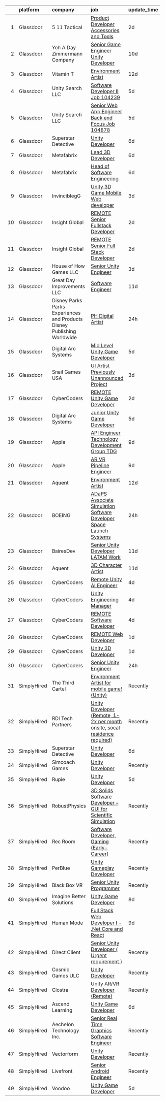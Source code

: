 

|    | platform    | company                                                                  | job                                                                                                                                                                                                                                                                                                                                                                                                                                                                                                                                                                                                                                                                                                                                                                                                                                                                                                                                                                                                                                                                                                                                                                                                                                                                                                                                                                                                  | update_time   | location          |
|---:|:------------|:-------------------------------------------------------------------------|:-----------------------------------------------------------------------------------------------------------------------------------------------------------------------------------------------------------------------------------------------------------------------------------------------------------------------------------------------------------------------------------------------------------------------------------------------------------------------------------------------------------------------------------------------------------------------------------------------------------------------------------------------------------------------------------------------------------------------------------------------------------------------------------------------------------------------------------------------------------------------------------------------------------------------------------------------------------------------------------------------------------------------------------------------------------------------------------------------------------------------------------------------------------------------------------------------------------------------------------------------------------------------------------------------------------------------------------------------------------------------------------------------------|:--------------|:------------------|
|  1 | Glassdoor   | 5 11 Tactical                                                            | [Product Developer   Accessories and Tools](https://www.glassdoor.com/partner/jobListing.htm?pos=116&ao=1110586&s=58&guid=000001815bd52a9c9bb9e5f4b77c1748&src=GD_JOB_AD&t=SR&vt=w&cs=1_46b9b96d&cb=1655103106023&jobListingId=1007931950588&cpc=334ABAF5D42DC775&jrtk=3-0-1g5dtaamer0m2801-1g5dtaamphaq4800-85191dd4c97b568e--6NYlbfkN0D6KkuCY15rIuO4yDBIdTXqpEaovYncxkn53Vcrfk9ZM5wnFUFug3bUOwzVVTDFWhtO7KRj-TYrRzwlvIQhNpfzrgh70R5CuhXreFhGY-bMQ6k6l6BLeLrqxnd8dSu9WzMNtqSd2HX9sYDFzfmbK_VJdX0Qbd-YmCYs5GfJqlNKn7Jdc7JsxMs3pAE5_JpIBBjh3984xug6nnU79DEY6vVXaXZDX5leZx5Zzx1igXuFLf3M_UH_ICiMnRIObX-mllwZnyiLYhzboYgK4ClBHxOsLDc7_DhJv-xv33mGalrqwl-czSjpdZREYAWPwCWckZonMIpPNokhjBUbatIaCBr9U8i5WoPUUvTY9yxUP2OhCJNjqnDeiLIV2yOkCBJ6y-lXp8AS9psHlcw9UiMF3eJQ77r5RNvh5ZwfpWcWciDP1h9XiLCJKzdNWq9p4Jz7aWbmuD8UBxmMy3G0B1LtdhSe2NCIb48eBGdm_ncxO6HmECXWLta4azHbQjK9citBtdlZBX__7l7r75CVrsQal9fEHX7ezVoVZ4K-zXAiYlMPxwn1sWGwDOUhaOzK6_S29Oxl-tzLWbcWg6qEXqhmNFAD5HgMSCN0s_aPieOgF-RChmOsDZQb8Zj88o949N4mzPgRxUGfpIs9H7t1Ge-Prcv2hAzC6b5988k-RP0AnSmnfstKbyWtbNeyiO1m_bt2NgA8lGZMeEuvdLvpJfP6Z7Rsf-YULFYjPiFBPK1oFLBN451L4a6CTUZqi8smspc_qGxIgHycGReDNB32ufmEWIlvBcQB58un0Ck%3D)                                                                                                                                                                                                                        | 2d            | Irvine, CA        |
|  2 | Glassdoor   | Yoh  A Day   Zimmermann Company                                          | [Senior Game Engineer  Unity Developer ](https://www.glassdoor.com/partner/jobListing.htm?pos=106&ao=1110586&s=58&guid=000001815bd52a9c9bb9e5f4b77c1748&src=GD_JOB_AD&t=SR&vt=w&cs=1_597fcce1&cb=1655103106022&jobListingId=1007911978654&cpc=DFCAFF9DFE7B86C3&jrtk=3-0-1g5dtaamer0m2801-1g5dtaamphaq4800-6e7da3fd0706fd27--6NYlbfkN0Ae6Qmv8rNb3d5rEsMPL_plhvilYeiJERi7JqghURwQ9XIhdLOjSjG7egc3uUstyCQMVLuKvHlqFZ7aLhVle8lE4bsKY2FnP9HUAjwV-WV1gdmm4t4oUQJSmi_ghkyMiJokvQtYXK_rIqVk8CGpUgYh2-8HnTLgQEo4j6JR39obfxSyTNym52uocheqc7RXDvHONc7Z318MIT4Y_yh2SzFWiq_2hgpAsk4cGkCtoLoJrS5kTj0kYqObdmxzKkno8PNsB1pPDks5NaNeY7_jPwkQlNMTEig_a8lR_wQkD_TgqzKI6nd5-urXtAwZtWypmL4fsniTP1uwuYVFV37dazAPjCGnHj6MwE68G0IlTM2z02tpDfZwCBWK9LEV4SiEtMlAqs8x2pRng9JOifKEvdgCz40I0hLGKXfaH_bQGvPdXdZHZ5YF23bly5Fp8lGhgIP6uCSm1x9HwIK-T60QRK6mSsdsTvRLzd9BJUInTixdL3jra3eLp0jy)                                                                                                                                                                                                                                                                                                                                                                                                                                                                                                                                         | 10d           | Dallas, TX        |
|  3 | Glassdoor   | Vitamin T                                                                | [Environment Artist](https://www.glassdoor.com/partner/jobListing.htm?pos=126&ao=1110586&s=58&guid=000001815bd52a9c9bb9e5f4b77c1748&src=GD_JOB_AD&t=SR&vt=w&cs=1_b6b8fee8&cb=1655103106028&jobListingId=1007906637859&cpc=F41FEAB56D215062&jrtk=3-0-1g5dtaamer0m2801-1g5dtaamphaq4800-d8b7b64cfddee4c3--6NYlbfkN0DMrcEu7yrtATojKJA7cEzGQ3FdRGWLh0CZQInL4ECGI6k5tN82kdM0OKoro5eXmjrSwjFp-UuBZncvpKv2o9shbIxBDj1ZnoFJSc2Y9GvKK6tVSYWUV6yg9-mE-zD_erDHGjqadiwYDPzFXcf3DJIMnxf7RPV-igzoQ6c2maqNqKPDa5YO3IbSY0iYV9z7ax00N7Osd_VC7TIS79N0B3z5vSxpNiRDZCx6pb_JauVowTtzC0sXVjrUx_so4W1xuNQIrntJ135MczyWGDDAgGVHn3zotAh9tXlwk5LSG_fC2ZsApr4MhmvruGPBijY7-sH_cgljDINZVnGLDXXaS4G97Jta0Awuk87VdlakXKedfiZaRv52Gops5sCpfSzoekcA6ljoU4JX_ReHd2DdhV0u-OnHQ6lMn9e_cFKKn17K5Q8XRNK_fiBY823n3xveCwF_2ZO95ti5fFNx5O7pK_ec)                                                                                                                                                                                                                                                                                                                                                                                                                                                                                                                                                                                             | 12d           | Remote            |
|  4 | Glassdoor   | Unity Search LLC                                                         | [Software Developer II  Job  104239 ](https://www.glassdoor.com/partner/jobListing.htm?pos=108&ao=1110586&s=58&guid=000001815bd52a9c9bb9e5f4b77c1748&src=GD_JOB_AD&t=SR&vt=w&ea=1&cs=1_b7c30940&cb=1655103106022&jobListingId=1007924074567&cpc=BBBD384EA192911E&jrtk=3-0-1g5dtaamer0m2801-1g5dtaamphaq4800-3ea705104d716301--6NYlbfkN0DzX9bKA-nrYKWcjjPrcuzMuapzvcymFZrcZjn-rigyiwCvLsFqw7UERSIF12Y6OkTcraDhFA8RHoWLIsYSj2-a6Z31iawCeYaNw5ZTSn7A7eubOPFoQCZOZtSDonpwipFifIkb-8W0L6MC7Z_ozaA_6zp7w6xkq6D5ViPZOhsl0-2dsOTCCC6pXvl5Yd32v5QlPBpBq_6Qk9On8bnRZ3xXVLcxRzMDc7SrD493NjlIwq0dFz9m6Q82VoSa6H8HHg3R8cN1NVYi8RNqxNja1aR3pEpbx4BwMgOOe5gX0pVJU6ZVqIRfnIU7zZx3Y7k-_5iuL6aG_KPmwXm4lWI1iheKkebs1WV-P0LqUiT9JtnCPTE5KNqnFNNqZSjvgMxzcctfxuGtDp4ZpksAj2TwImrWaN83jWqerp0TUisnQ63hChpRjze9Ors8cIpCLCl-d0lw9_f5WUJe7IPHLNZFwyzPEASaGytVxi-r5UeM6GAy-_1ee8GVipaSn70MBJon537wQmOLo-vWJiRbot3R58cW)                                                                                                                                                                                                                                                                                                                                                                                                                                                                                                       | 5d            | Dallas, TX        |
|  5 | Glassdoor   | Unity Search LLC                                                         | [Senior Web App Engineer   Back end Focus  Job  104878 ](https://www.glassdoor.com/partner/jobListing.htm?pos=110&ao=1110586&s=58&guid=000001815bd52a9c9bb9e5f4b77c1748&src=GD_JOB_AD&t=SR&vt=w&ea=1&cs=1_0339d898&cb=1655103106023&jobListingId=1007924111731&cpc=71532419B2302243&jrtk=3-0-1g5dtaamer0m2801-1g5dtaamphaq4800-d2831bff367ed38b--6NYlbfkN0DzX9bKA-nrYKWcjjPrcuzMuapzvcymFZrcZjn-rigyiwCvLsFqw7UES7S2Nxof5Ta4acj971Wsqh9_a5u0IHAKKY5WDZ752WRe7fWy5Y65I5PrVUyxcIdWMyofTtgCUls7WE2Bq5PwGXRyxiIWqmAo45NcOfbrYE1pQy2wzhf3UZdnsxxCWDXL_LZqq6drtcZBmeITLGRGn7gah8fKf2_ppMC175TWRlGoU3OAIHH_-WZgNI88d9AHASq74fW_eL2E7YEep-xT7XUO6bg9sJ0Lsf8vb5gDG9pgbBYzW0YRHFdbwXaIj5x9QRJZ3LRCJp54qjg818irlvePNyR00dHSRaPnIMK5Z9pDt4PRLnc29Tyl5aA14wH-iQg7cpJ5skiWTIwnHGmy9pxIxskprnnfoMekS1fyDKmXXu3Ue-Qax2qfLIzD6ixT0PF0N6ZSku1spbaZktMrCjn4b2_CsMwcE52oQzcaG3_Ecm9_QTfUewbVMlWk3KzchhtMxaH33MZ2hTMvMuMCYC3u10VkNRKkSd4PrC5km6BcJ4kSveicZg%3D%3D)                                                                                                                                                                                                                                                                                                                                                                                                                                                        | 5d            | Remote            |
|  6 | Glassdoor   | Superstar Detective                                                      | [Unity Developer](https://www.glassdoor.com/partner/jobListing.htm?pos=104&ao=1110586&s=58&guid=000001815bd52a9c9bb9e5f4b77c1748&src=GD_JOB_AD&t=SR&vt=w&ea=1&cs=1_c0356cbf&cb=1655103106022&jobListingId=1007921527812&cpc=923E3B470662C757&jrtk=3-0-1g5dtaamer0m2801-1g5dtaamphaq4800-428be37debb975d4--6NYlbfkN0BKgzQyzTF1Q9mOsR1amaS-juVGLjHt5Cdom-gEF9y-xeJJUKVdh3iJqINg1w74HhdONZeJ8EGUqLVVpPr0vD-wh9VTKRqniALMPnQ6fLVTouPWc4ybt5jhdYYYXaxGW8Q_EMkOajgEJOwDxQ8VB4MhyykNFPDYLNE7RaxXgxF4zPJ_gjXjvlJi18mYzYQav87jBpPBrVe_BZ7bS8FULem3DbUYjfC_G_Wdj353qMzRgpgbG-QUjcigFhumTEIk0Fz1Bbdq7aESgKhhRyxH2fFP9ruNy9ll1c_m-FmDAh8qCmcJT5ge6z8omndtZySKFP-z3EPyRe9b4MOiy_KpyTlhSwJJh4MBEE8Ey_HtEUwPOQsAv7lGkchoydB0m1HOLh4g3KDgXEnE6Qq9vFCSaP6gyjsEjKyuogn9RVUqjAWj1wp_OKH6aQ0WgAY4Hv9HvZR4-Iy1bsiTcxe5hGCQQrwEoah9m0Y3iFFRZcK9zfZKR0lbSO974y_LvERozrJRBP4%3D)                                                                                                                                                                                                                                                                                                                                                                                                                                                                                                                                             | 6d            | Plano, TX         |
|  7 | Glassdoor   | Metafabrix                                                               | [Lead 3D Developer](https://www.glassdoor.com/partner/jobListing.htm?pos=105&ao=1110586&s=58&guid=000001815bd52a9c9bb9e5f4b77c1748&src=GD_JOB_AD&t=SR&vt=w&cs=1_0f498967&cb=1655103106021&jobListingId=1007921470273&cpc=48866614B099111A&jrtk=3-0-1g5dtaamer0m2801-1g5dtaamphaq4800-8f23bbf1d05fed2d--6NYlbfkN0B9-418cCXRzcGI1omC3v1wRgm_AezucpluatJafpVZg5tLBFTmiP1LYryusOQq5x4tbnpLUp2LsG59pwuWUC47fHq5RB7KXgVyaHnq-GhPWDKQcdvABMSbzvSdxk1G8Goj8UGjqZ8iLP0z5d81L8ntsDplyGWLBw1AygSrWCoVn4dsI3nt7EbYbOCnwwTm71b4YKlm0_NcojtYXV1qeq14ULdqTj-VGiSLhSRaBmbvQduN_Eo9zdc9IF5IRd8XZGt16L157igDMaGSbuwQZCjK8QMOmoLtA2kjT9Zxr1BZw2--SVj5Tc91BE7tgGJ5a0xUp2dRnlQTuhcLi9M1H5H3xD5VPey_caLdYqx3IzZSZPvl2Ba_7nvXuyGlA0Sw9JrsahjIwrkhGVvYDRg5Au8sZ1Gsi3ExWuLJDAy11P88GI9n5IPOTjxk_4fEn0dt_zGdj836zfaXM_Zal0fB9La5X9htWojnWKRkrQgNKYqE6VRUiJj9kkhMLSkWPqvXqgyAuuUk_DAryEay_Ei1uioHfWhJLkAiSdWP7h2QPtqwbPGpsMRH951t3ZEyg-ThhJVOmmMmwFbNpN45JjfktwlZoTALG2QjqCmtLt0_b47wZA%3D%3D)                                                                                                                                                                                                                                                                                                                                                                                                                                  | 6d            | Remote            |
|  8 | Glassdoor   | Metafabrix                                                               | [Head of Software Engineering](https://www.glassdoor.com/partner/jobListing.htm?pos=107&ao=1110586&s=58&guid=000001815bd52a9c9bb9e5f4b77c1748&src=GD_JOB_AD&t=SR&vt=w&cs=1_18e255a1&cb=1655103106022&jobListingId=1007921464319&cpc=B570179B49F70162&jrtk=3-0-1g5dtaamer0m2801-1g5dtaamphaq4800-38aef9502cc949f3--6NYlbfkN0B9-418cCXRzcGI1omC3v1wRgm_AezucpluatJafpVZg5tLBFTmiP1LYryusOQq5x4tbnpLUp2LsCSya7l15oR_97K2KWnuRBJYqDpEveHnIkr0JDApIqLDu4sVOH0JpfjTl44eEfe0UNS3nfvrn_17H1u01--vQnLtDyAojkueO6zAEHMSEj-lo8qrGP1AzAJb5J6X0LXF6UepCX3NPwWSAuGdMbvnRc5Y-Pn2hMz3G33RU0jylSGIK9Na-seJh0uDi6lj2oZ7FnRX8kMGSh7aby6eIK822hTjaLT1IUb8sGKccRwRYoVRlGRvNj33jcoyuo_24R46BedTBmJ6xoWDif9dpnDLMdVp27CbBWIDupkoUcbzWyj909napF0QpBUf7xTPgPg1QVdXSJvy-zj2V_PEBkZDx-Q6QuG5bnQnPoMZBCQ4-q0H7jE8a6WdNlAkBKqH_BxtADoPgRx8QpYUtYIwBOtf5M1_g5fmlhQbQnqORxUHHoy-ouDl3FiRBc7Ygt-hUlc4F0jXP4wSWHKX811Kqy1wcmmhQlMPekLhrWIWlzwtx_1Ccj8K-Z9tik1yCMQn4VH0RlbEqwMqx24VIdtsaux7sLMe91-SPnYQWQ%3D%3D)                                                                                                                                                                                                                                                                                                                                                                                                                       | 6d            | Remote            |
|  9 | Glassdoor   | InvinciblegG                                                             | [Unity 3D   Game   Mobile   Web developer](https://www.glassdoor.com/partner/jobListing.htm?pos=109&ao=1110586&s=58&guid=000001815bd52a9c9bb9e5f4b77c1748&src=GD_JOB_AD&t=SR&vt=w&ea=1&cs=1_554b1660&cb=1655103106022&jobListingId=1007929062516&cpc=7AD1D84939BBEEF3&jrtk=3-0-1g5dtaamer0m2801-1g5dtaamphaq4800-17c005d29f98b300--6NYlbfkN0BMcPmEX1E7yOuH-aMzR8-fYhPkQo9_bevYM7Na4_hpwHM6DEvgKwm6ghaQ4rQigH1ZRHNugIw-dGK_TJ2hwJhZT_Aw2lrmVkWTBqZEAvyUM5ibVeEZPEQkyZ9pk-xlkPxyu8gWZFLgqYWZ9RL98FfDJrFvo38lLcDbmlSUlwR8Mxd6LLy2_8rNQ2veR-qhmDWHX1pSKNDVNYBc27o7mPft4MEkSdBXuawf4vMRusVTXRNOwiRMW4BLj3grWikwFZZkEH6u7P3mOr62zqrLqBdSvWvYuaJCZ0JKe7cdCMyCUWYiVbOXGEyWWubKkUymjB96M0payGBh9vPiMHMJpWBLh-P-oKS2ZEOhHJjui_vF9tVAFJRmvq8Kooskebn5nGGfV622Z7t-S0Wl-GXqhMVWLzi663KoElAyH-KGcUtFrUnPeqYXwMVdFJFB9XxrojoILXvQWXzgazN0quPXfngTFyh1AogXcgL7FaWU80HzhBL2xa7VsfDtvN2k1oAqb-bmXMJ0GLFRH6oHchgm0gB7)                                                                                                                                                                                                                                                                                                                                                                                                                                                                                                  | 3d            | Bethesda, MD      |
| 10 | Glassdoor   | Insight Global                                                           | [REMOTE Senior Fullstack Developer](https://www.glassdoor.com/partner/jobListing.htm?pos=127&ao=1110586&s=58&guid=000001815bd52a9c9bb9e5f4b77c1748&src=GD_JOB_AD&t=SR&vt=w&cs=1_897db907&cb=1655103106028&jobListingId=1007932058016&cpc=0C139D4CAD5A6DB2&jrtk=3-0-1g5dtaamer0m2801-1g5dtaamphaq4800-91bb6deca87704a6--6NYlbfkN0BKkHZu3wF05EeDimN_p6sYpKCMArvwa95YdH7UpkaBCqc7l59ErwqcTsR2JSgvf-2rSuNAIS8g53LVCH-dnPrOd9h62y1MWH4qV7lZCrSAJfzUQG9hctHmsk4tBq9W85B1NYJV6FhAXptjEYkDsdDkS5nyQkwIQgeoAeX4UdxKH1d2NQdbBsjr3WJsNToks6RNkO1BB-_Ji7KB0RXnWDhZNq0Nr8JKQ6nJmTbJyGfsko3ZTUZpU94rv8Ksrog81-zOSxiXAX9XmUMKUJ329zTKlT_PiuIiJF9jFmnsakuvvbqalyXNgIRcoRV5QG7xuN7ZnzNEP493iE9flxJulhqj1YFzuyZFrVIxi9s-fHA8kjUv4MFP9Ao-tG3tNPeYdqoK75RaCwit6R-bccf3ITKQ13vuPchm9vbOIlZ7jQXeRJDB85mvbQIvJqqtSHw_IKFhKBtXBPAY5WDhfCYs61iKTDf0b5bW3hX-SdIzRAiqB3vmF3fGnu5e)                                                                                                                                                                                                                                                                                                                                                                                                                                                                                                                                              | 2d            | Beaverton, OR     |
| 11 | Glassdoor   | Insight Global                                                           | [REMOTE Senior Full Stack Developer](https://www.glassdoor.com/partner/jobListing.htm?pos=124&ao=1110586&s=58&guid=000001815bd52a9c9bb9e5f4b77c1748&src=GD_JOB_AD&t=SR&vt=w&ea=1&cs=1_b51340aa&cb=1655103106028&jobListingId=1007932037364&cpc=654405A9B1E0A9F5&jrtk=3-0-1g5dtaamer0m2801-1g5dtaamphaq4800-4c03d5f05d3b461c--6NYlbfkN0BKkHZu3wF05EeDimN_p6sYpKCMArvwa95YdH7UpkaBCkTAlOdu2lVgOjnIvSmYTqf9FbYs09Bjb01ZGDWTjOzJnVcOOLfz-IOMECWRzQVvuA6sqSdQwwUoLzxoi9oMe-bJwGZ1ZKjdQy4AFLzVREl6ytwQlaDuhrEXnT0w6FvU_BmFP9RtiMFn4nVC3cnquTNfiGV3KwuI9xvCN6YHtrs-yj6_t9P4cHgHgj_NFBuQDheHRIOPXsLr2M9BsqkZoQTW0DCTfsoHyYsWOP5iSbhpLpqc2GCvhZJEZeevYMJV3UzjhX2TC4OCB2YLanhC2h6HawIYzQErVKVqNt7qKDYOXSdlY5GLI7QeJbtMrrn9DgAoLt_M2hw0MEFrlzffajCVd0-38l3-soMzog0UtZYihUt_dkD6cQ3sspr5tQaJZwbgRlJbK3_oMWvlglfQfm5hmQen8unfDLv3dI6QBGUA6ijB-Z-YIyZaAvGEJDwo_HVgEju7sSJ8h8DoDQuHEOkEcv4ps1xw-Q%3D%3D)                                                                                                                                                                                                                                                                                                                                                                                                                                                                                                            | 2d            | Remote            |
| 12 | Glassdoor   | House of How Games LLC                                                   | [Senior Unity Engineer](https://www.glassdoor.com/partner/jobListing.htm?pos=101&ao=1110586&s=58&guid=000001815bd52a9c9bb9e5f4b77c1748&src=GD_JOB_AD&t=SR&vt=w&ea=1&cs=1_76f9d2ba&cb=1655103106021&jobListingId=1007929345629&cpc=777305277F503B4C&jrtk=3-0-1g5dtaamer0m2801-1g5dtaamphaq4800-d9011251aca347a0--6NYlbfkN0Dx3r3E47sSe5bB3PIy1uzBZvlB7xy2NhfhZMlxQTsxrNljbzALwoFlK9XYWfJW319PU13HLPIwLDdltqNB3VlRUzpk9CqBnQHu50f-W8qDOfxAXoMSFiABQPYSmcTyglS2ZuQdoTO8KKiEj6G-3BcX8dXuNemTNamS_1_UEEAoT-TSIDutD08nYW1UK1vA_9wVum9kC2SffLLHfJcRuriVLydGZzZBWFMtWOXFYF9DkdahTaRcfLdGFR6W9ZK1L97IKF786gIMZ3v_DR_7Q0C_aNdsHK5dbBEl1aJ2doYGOA7c7BkE5FVxtQm2CqDwG3NSbAimfoHkK9dB9kJG_eFJ-X9a2j-GPKd6ALdaH2gqeaS6w8qQ0wDEtIQgrTzd5711c3SbZh9JykPUUAE37feJFWt66FgzF3og5VJRAUzYBcZB7CqM-xyNFtu87isg38JnDDhX8Br4d7NCuF3T2dELxyN49l8Omap1Nui9TbcDKvnO7cAn25kXZ-ZbSbQD1D8KBKtUcDtrUw%3D%3D)                                                                                                                                                                                                                                                                                                                                                                                                                                                                                                                         | 3d            | Remote            |
| 13 | Glassdoor   | Great Day Improvements  LLC                                              | [Software Engineer](https://www.glassdoor.com/partner/jobListing.htm?pos=111&ao=1110586&s=58&guid=000001815bd52a9c9bb9e5f4b77c1748&src=GD_JOB_AD&t=SR&vt=w&ea=1&cs=1_d13f853c&cb=1655103106024&jobListingId=1007910002571&cpc=C63BD00756FD6F58&jrtk=3-0-1g5dtaamer0m2801-1g5dtaamphaq4800-40cf293fc832ad20--6NYlbfkN0DepSkZmd9etZKs9S0d-ba81MIsflNkxo8CMrzwVlxGKffwqYv9KSbY3YwSy8mr7qlfKwrpX1tGqAlMGHTKG5vdKhOnd7RQ5bu16nVWAuYedxR-0CxS_1Ve_JpQikDryyVfIBwZZfoTgaFWcniccyaYXz07bZD5z8oKazK65AeHSgMt-sQ6ufvPpsxZoHIOi49RmHCe2V6MWMtj8jIOXAsa7IyuKUJFWiX_MzBRxy0yywmKuA4AEHyb2cPc149zmBLvaWQaRjTEFVU9JBbrkuK0HyQRbww6RFE6ft9rXOyWsKdS0-uKsbgQCMSmudpaUozQtcBZ-VOim09TSsVWI2Ia4cSrVp4H5obZzRV_ATS88PZhJjkIW0vx9WJxL0uV0XJHaUA2sFx-tsjrTpalo97jWD8B0Mk4tc_4oUGYpcsUjLW1RW9Q2dSrSagsa9Wl71NtzbeeF3vS2tAhLILtzlolynmPoFGOMx7POVZCSLvMz0fh7OG8uXtf4S1zjYpjWyCGdqo9s6REng%3D%3D)                                                                                                                                                                                                                                                                                                                                                                                                                                                                                                                             | 11d           | Remote            |
| 14 | Glassdoor   | Disney Parks Parks  Experiences and Products Disney Publishing Worldwide | [PH  Digital Artist](https://www.glassdoor.com/partner/jobListing.htm?pos=115&ao=1110586&s=58&guid=000001815bd52a9c9bb9e5f4b77c1748&src=GD_JOB_AD&t=SR&vt=w&cs=1_1e31aef3&cb=1655103106023&jobListingId=1007934364610&cpc=FA84DF7EA1EC2398&jrtk=3-0-1g5dtaamer0m2801-1g5dtaamphaq4800-8314dd7bf5b6b295--6NYlbfkN0DAFTyt7pbDCC2JPO79CSdi1dIb81yjczP5qsKcZIxgiYm3-7g-689UDqHItQTwke-ume7PbncJ44lSIMqbx9ZAszbsq-FKobG1AKSbDW-Ygq_EFX3jL-XaCs65ovh678P-1-2wrtXl4Q9LcGGilIBbDuACuR4Cnjp1FKzWRn6IZNL2u08ls-cCzDyVgj3NYUFZp1rBMn9geEO-ro5ejPSjhm7DGJfuT3LKZwXCBzIfJkgVWfWznUAB4NRwo_sr87ny6VLMh0ElMvZ3LbhQE4LwNry7w_Cl7AG3VsA0HzZNiMTDeXF_M5i1Vh6ye2u0uGUmadXV9bgdVPXKbX7mR5GNiBvFXc0NY2gqT0BF48RhDnQXnVTWdp-iN66mDPvnZgpmCuFMBWBWa-ZvjlVDSQ_oyKlYcIifvllrZwlYJbCGBbnyv49EdZhTnnVrR4PwJcs%3D)                                                                                                                                                                                                                                                                                                                                                                                                                                                                                                                                                                                                               | 24h           | Topanga, CA       |
| 15 | Glassdoor   | Digital Arc Systems                                                      | [Mid Level Unity Game Developer](https://www.glassdoor.com/partner/jobListing.htm?pos=103&ao=1110586&s=58&guid=000001815bd52a9c9bb9e5f4b77c1748&src=GD_JOB_AD&t=SR&vt=w&ea=1&cs=1_23e745d8&cb=1655103106021&jobListingId=1007923414564&cpc=1FF74F442D7FC309&jrtk=3-0-1g5dtaamer0m2801-1g5dtaamphaq4800-5bbff25c20dc49fd--6NYlbfkN0BKgzQyzTF1Q9mOsR1amaS-juVGLjHt5Cdom-gEF9y-xeJJUKVdh3iJOWmIv7rBeiemaoO3RU2VpK-ZRE48GAvBS9W-Rv4dl4d1FhjFLexn2k4yR4XAdhp_zSERE7F6SLqHyAKsVFrHqgBWmoSd5WJYzzcaUbZj3Lw3a-z6ycsFcUHLvS5f49maLn9fjGxORjXeuYRPp06ZIEf_6hdp9rrZCelCw9G9Udra1VaiYGEwS56LA9DmkMrFL3nB4F2nQeHx2nwRBMa19hjAGbX9OWNj6HpeNZxFzIc96Tm1VYSop3lJ8sw63rfmIHH5p4X5ORgrOKK1LNwQsCTm_-10gDV6R0pzuTdkJPkIhMZPkuhN6TIhMy3EcuVOBEcKBXL_w9qUyauIABY8r4NAZBEzKImCj8onftVLT0tmkzYKUY29dYnlYe0jvYrBbDNOIbfe_mJUnKnJ_YAhYZlUji-B71iq9tXSrOoZOAhq6jFye6UIlynFF6BbW9TvbqqB4xM9xLtOlLmiPuEzyLhQz1FpzIme)                                                                                                                                                                                                                                                                                                                                                                                                                                                                                                            | 5d            | Pittsburgh, PA    |
| 16 | Glassdoor   | Snail Games USA                                                          | [UI Artist   Previously Unannounced Project](https://www.glassdoor.com/partner/jobListing.htm?pos=114&ao=1110586&s=58&guid=000001815bd52a9c9bb9e5f4b77c1748&src=GD_JOB_AD&t=SR&vt=w&ea=1&cs=1_076b1da2&cb=1655103106023&jobListingId=1007930056713&cpc=1CBFC3E34E2A31FF&jrtk=3-0-1g5dtaamer0m2801-1g5dtaamphaq4800-df88dd376894bb72--6NYlbfkN0Cw7niSvkhlOnyUOIKh8iEFaGQrF0ehIy67CPytvastGR2rir-10Q83H0zfP90xWItHc3khr0bLn0VGkcP2_iHu7tRS7ZoneC6FJ0YNolHz-f8PnUZU_ETGr_fg0ViATS_CzJ7AUqpnpGt3OHR-3IPoPVnQ13tGaA77-ZDLA6JVEnBFNLXizSOdAV5D62JsIfrM0MfI_j7s4Z_wNBPHafYJBHop3FVor5yK3xsZrNWyfkDwHecMdvAlKgA-zh1T522Sn7l2Be7FtnGCmWrBIxKa5YuAH5eGDQfIT2hutMYZDhlgUMeDrigltD8-KZzidkwkQygPCS3GJPFWoXTRjsqwu7Z3XnjQMIAwu9-RZeXGu44N-kjInUGcU9CTEyjh6Syd4ferlRhT4H6-0zRHY2FgN3hT7f7WNSJHgjbEe3P60HjBb9EgVdek5GbdCw19fa1qBvTLaeP2TFcVnXq3J_mo)                                                                                                                                                                                                                                                                                                                                                                                                                                                                                                                                                                | 3d            | Remote            |
| 17 | Glassdoor   | CyberCoders                                                              | [REMOTE Unity Game Developer](https://www.glassdoor.com/partner/jobListing.htm?pos=113&ao=1110586&s=58&guid=000001815bd52a9c9bb9e5f4b77c1748&src=GD_JOB_AD&t=SR&vt=w&ea=1&cs=1_ee90d5f0&cb=1655103106023&jobListingId=1007932649311&cpc=FA84DF7EA1EC2398&jrtk=3-0-1g5dtaamer0m2801-1g5dtaamphaq4800-ed471b64f7450678--6NYlbfkN0CpFJQzrgRR8WqXWK1qKKEqALWJw739KlKqr2H-MSI4eoBlI4EFrmor2FYZMP3muM3FmG-NKgQgvijXgeM_IiLME9G2yWX7FnLD3Ur1Y7gBCyI3aExOQg6hxdInZavNip9MndOYz4SfxMTypSRfN-dDJNxuKf4--8UUlqaYphTMaRLnLH8BdQyISu4N82km-WLzSEs6ZFdoXyJHul9vdKq2kpeF2WyriFFBlCoP3VbxoUguAc_upfnwasnzab7SMwyevqfFtdVxhHCJ13Lv1QgmGEh58mzdUUfJa1w7m6wBX3vcItGvc0JNi-ib46Fvb9DD-XRA9iLW4RLWASku26s1M3uPcLeWF1LXz9cutBWSTyg8E6v-TvJcrfTHc6RK9kOeKDdkkJ57rcqQ0672yDnvDL5zkfOcDnG030kvG7abSgnePGV65djPZfZ82a2YfwerVx2C8AlZ9nTDdRauvM5QHdkbWHHALCzgX5CRBsuJS66KR1rwkqz5DUE4nKNwzpc7uGRJRYxgMQo3MbirPkxSpQ2ICGq_LuUEBWiZefcHPBNh_Rebs5uX_5BaDMgx6S9LgeiUxQmay1oIVzzk5immypGDV6_vvSvhINctudSxJjODxBRUB9w1DpASwJXBvqFLAyi4i3YiRyvJy-jh1w54FkO1xE1HhyKXLLAQeqQfsZwfbJKG_6H_mCFlutRAy0Dt9dFNLYRxp__FTCNyt-Ua-9D-fC4R6uj-0-J_nvejJomljvHN4yXnoLYVRjXSCtUTP1BV5ECy3OXVs2kL7Vo-C6Oq4M9AaQuKZzZBYkRae3xSyEdRB0bGmGn95345EgEK8gtlZEv0pANcUkiXZTRBzhCG5U_hf49ZmIIgXM2LnlTcCF1UQtI5PwRqHzBxNe1DRK_hIpmGaLADAXNpfZWIUU-beLP3HT40bH_FPJ1S3Ekp4wVHmMzSc-6IgjQv3PYOQnocSwo1DQvWaEt0dzg-CtqJyXFE2pjoWiNvuLCp3bHgLtkhfiJp24pHomzBeuI%3D) | 2d            | Austin, TX        |
| 18 | Glassdoor   | Digital Arc Systems                                                      | [Junior Unity Game Developer](https://www.glassdoor.com/partner/jobListing.htm?pos=102&ao=1110586&s=58&guid=000001815bd52a9c9bb9e5f4b77c1748&src=GD_JOB_AD&t=SR&vt=w&ea=1&cs=1_31475d5b&cb=1655103106021&jobListingId=1007923397716&cpc=3794EC2BC9A3BB0B&jrtk=3-0-1g5dtaamer0m2801-1g5dtaamphaq4800-14215c534c961543--6NYlbfkN0BKgzQyzTF1Q9mOsR1amaS-juVGLjHt5Cdom-gEF9y-xeJJUKVdh3iJjirDircBBKSI5iJUHa0PolSlj6i8y7QI8ZOlTc1R5yQ5xQZYb2saxScI5pfgctmq1GWOuIOu7luWtcIou_b99wrAexcmm2Uj_m06N_ieSNBCnAB-LTlD92Tz_NRRs2diiObuJE6SLdgeB5jQ6Luk4J9dINt23s_PfQsDSOVeNtWSX7fy1NR-VEoNabO7TGZtGeXET24xdGyf3pf0Y3diSKwTSEjRUMJHJLxHe_2XrjK0tQiNMfVft8XjwcVBXO3AnZ6Zx4zl1u1C6qXZvRttVA9bcNZ2yYGmFxTWpAAlbSP17NF4c06vduswX7uJ8Tbarq1Q6ixNW68Urz7hKMbTq2_6Z3J_DkrBbuifJagvuqJB6toRwct7JSQE2aJe2eb-2CLxIseGtEPEVJ4ESlmqliOCCffDTXIdjr4aKYx3-Ic8ef1Mjs1vOBhn6aNfHGSPHqSgk1b--SYgm28teLYcMw%3D%3D)                                                                                                                                                                                                                                                                                                                                                                                                                                                                                                                   | 5d            | Pittsburgh, PA    |
| 19 | Glassdoor   | Apple                                                                    | [API Engineer   Technology Development Group  TDG ](https://www.glassdoor.com/partner/jobListing.htm?pos=125&ao=1110586&s=58&guid=000001815bd52a9c9bb9e5f4b77c1748&src=GD_JOB_AD&t=SR&vt=w&cs=1_d00d2ef1&cb=1655103106028&jobListingId=1007917014290&cpc=AC285F3A3ECA6BB0&jrtk=3-0-1g5dtaamer0m2801-1g5dtaamphaq4800-ca0c828038606a57--6NYlbfkN0BvKrLyj5gPmtZO9T8euul8TCxuuKNOtzRJOomxnwSEodTz2Bc-sPZlO_uSwsktAegDR1oWscXc6zp41BF41yqJGDBUj7QIk_Z6PWQU3dwm-njZEq1QDenfUKxHtiM8jejFGSZJisvuSj7y6ueOH_RefwR0eOpPqhZW9KYaYpH__EtoXM-f7gRPY4XdlFDv5T5xNfJHgBu6X_6UU5TKoyabM3L87jHWES2CCw1gbYJddkA66IL9Ms9NGPKOIV1yZ4l0FfQxkunTL5oLlHhnKFSmPtxC0WAoztGtJN8G7XHej70Zk5XRBNLNC1okisPZDEYhRL8MiuR38CamT24DfBFIKxOlRz42Sz-DbWxM5CeUvfwbUu5TXj5kGSYUW0AXSFU8xqMpiGho4xpzz6MBwZ0RX9qOiehLtmTfqXNaM4FGxGQ-tQliLBD_cWDIoVRHaRcMl0fs0411qh_o3_p2hzxKviOW1hMDVeTvt2_2XOsi9CLv53F6p0hj2tiy3IK0s_CuS_Iov4BOTT8ZBDFthPzgIMHXeiasMqc96aKNlKVJjxam1iXdSqg50RWDUQBwbpMm7M-p9XZqVVttuFCG4rGQVhwpciW4cj46yZ4VeqZbzqplkWsQ_CpPpb4uzmsPzNZd-jHGA5GhIFiuGoz2ceVRnZEzQhGfYIXHyK-nTQjWFmYp1R3S3Y42YTUMRtYmjBPwPLFjjMVBhwMjCIKSLoz8n50Fslj3ZUQBo41XW5JRMTh9pny3gqctkerIm061GiJmOF5wVLQ07KIHdUudvaz8aqFEO4c28-2e-T9HLHqrjrh_Q452YVDYKiut3ZnK1yYhp6WZ7YEM4dNpY2dY4ki_ivn1BESTjbOaEYH_oSfmNyjwtmC1oFuufmpsSACcBjJxpgfymi0MQ0oYR9GF8drRGhuhk0_6PMMyJ76PCgqSd8EknNnli_Iq9OdKHy1_auGW2-LAIyH2IeJJxawAZ3CSEHfiF3ulyJY%3D)                | 9d            | Cupertino, CA     |
| 20 | Glassdoor   | Apple                                                                    | [AR VR Pipeline Engineer](https://www.glassdoor.com/partner/jobListing.htm?pos=123&ao=1110586&s=58&guid=000001815bd52a9c9bb9e5f4b77c1748&src=GD_JOB_AD&t=SR&vt=w&cs=1_d7ceb7b2&cb=1655103106027&jobListingId=1007917012962&cpc=C4A69CCDBB3B9599&jrtk=3-0-1g5dtaamer0m2801-1g5dtaamphaq4800-133eb62d795134b8--6NYlbfkN0BvKrLyj5gPmtZO9T8euul8TCxuuKNOtzRJOomxnwSEodTz2Bc-sPZl1dBMH13w-jPgyhYajQM8u_w_EcCdldveNDjPZBuSqNd8Yvm_XALYH3Zis_HsqaLOPnhOwy-KstjkGkRjPb-QWrn3alXPuJ3W_mYVcstUhLIxQQJpp66n49I54d0kPU4tnDizQ-yMsF10c9taKcNYg0NYOJoLuckto8nRSTqV8P1Jse9BJJgxWCetm-M76GgB4B7FhaiGlAVgmCCd-O3NX83Tc1gLbtcT2k19_XfcJf_J84f2-ps8bIiCvzGgQ0JcqMWLWAirljauUdp29SSk-52n_6UMIMHS-QALZVLgo1pE9mNAazz2Zdf-KmP-Z3r8LoD3ekd_vk9ma41vWyA2V0XDU47rbjzjPLfcLzVECk5SQIomc_IK9giT9zWHu1GJbcAmwnhdYrNGdMpVtLeuGrjXK2730nUezPJp6yh0MoXVUABPCLCasDh48guEl1B_wea2WH_vmabiw1xB0s5pR5-1HIxT6a3XBED5yJ1847TivVjFrlMVKxDO-wdp1EidW-3KpNRUZa-OrdWly4VM0GQ-zWOkgL8LUTBHeD2uF-x3GzevXeFwhDQKzdlaESHmXXr0M-v5MaTJjLuoviAskxI90Jj_OONGlQroDhslRmjBVYPBsuVy5ze5yrWTG-tVKCcdNJtNAfETKfLFX6qdaLhfYZeFxjEo6aTNQslokGJtIEyLNOs51HKRYfe3qo8SXPKY8EaZIDGyez1c6bA9g2SXP5X_mYgTQXgzvxFmvikezJVV37dX-5MkPstzAmJsWLxAvinVp7FJXIChU02pNSqqd7ixHzefM9QIh4prKj7HDtSU7CwsPD0Oz11W3cRS7Eys4OmAj294EK22sX1KyXm1qcZYHeDd-xksXlLMRJBEqQaIbQUIVmDelTRZoOp79lUpyhKZU6towpcuoAg85Q%3D%3D)                                                            | 9d            | Seattle, WA       |
| 21 | Glassdoor   | Aquent                                                                   | [Environment Artist](https://www.glassdoor.com/partner/jobListing.htm?pos=128&ao=1110586&s=58&guid=000001815bd52a9c9bb9e5f4b77c1748&src=GD_JOB_AD&t=SR&vt=w&cs=1_c41b1459&cb=1655103106028&jobListingId=1007906892372&cpc=334ABAF5D42DC775&jrtk=3-0-1g5dtaamer0m2801-1g5dtaamphaq4800-a7bcf7ed044bcf69--6NYlbfkN0DMrcEu7yrtATojKJA7cEzGQ3FdRGWLh0CZQInL4ECGI9gD0Wolx9R2EDT7B77c2cR4LIoMt5uMnFVmRC2EzO45GaVc0D2zkN4M0P7xql3e0d-nOHr3O6AlMAhNXrbs1OaN-ik08156ANKrmTIq7mmfNkjSAjiAX8pgKqjdYB82STzoFD0nvMnnTE9FB9nZkc4wcTPNKLWfwFYiVCSrRtowiih7P2J6PQDueT2Va3_N7uzVQMvCKf1KGcM2CuyBV8DQX9QWLaPxwsm7MSHaPhn9dKtkgdEX6m2kzmh9bw_9Lh7ppMnajBteQ5_BC1_rSI-4dtxJ44Qf-lSrMCIhJ6QtoxXpxM1i4kwrd5IC7-2qEEAUvsLssRxMY0Hzjf2cr8kYfrPYkSp8uMB-2KtXF7KhSmrURRst-puClhgMaEDqZDE4VWV0duarS66rp22JnU_MnTheVXzdqA%3D%3D)                                                                                                                                                                                                                                                                                                                                                                                                                                                                                                                                                                                                 | 12d           | Remote            |
| 22 | Glassdoor   | BOEING                                                                   | [ADaPS Associate Simulation Software Developer   Space   Launch Systems](https://www.glassdoor.com/partner/jobListing.htm?pos=112&ao=1110586&s=58&guid=000001815bd52a9c9bb9e5f4b77c1748&src=GD_JOB_AD&t=SR&vt=w&cs=1_aac34ba7&cb=1655103106023&jobListingId=1007934589042&cpc=84DBBAA61F05C438&jrtk=3-0-1g5dtaamer0m2801-1g5dtaamphaq4800-7d92a5ce943096ca--6NYlbfkN0BddK4H-tsabPiX3BvkwhvbvP4OkLNzlRX6egXJy9Hb11ERhvpR4KXHiUHMcjBK8m34jrEQd4QfWKymYD-m69koxfwkaSt-u7mS536innC7nAJVW48a9rKeL7hfSLzE1BU4wObgdp0nK9vggIQDKJeojl1BnF6NCHjcYAC14Hv-71EsIKRLWTL-jAUn0hSmYB8cd7WrjtJHm8Z2N8o_EU3RkkMq0KIVKXmxBYCeW5g-kZzS1Tsg4tBIq9vd60Xyb3hRFq-ioOjeA9Px0Ph3Gk93vCULlKaTjz66vuvs7L5iet012ShcDep12qSl0u9asTMCZKDQFbLTvmfuXJVHl99EKNwi0wKMnP7HTcM3FO-Uqw1yV4btw9td21RBh3YEd4C1qAUrVImu_QUPZfJ9cc2MPVtaKbZ5vW3e5afzj7TREt-Gyk8mcN5a)                                                                                                                                                                                                                                                                                                                                                                                                                                                                                                                                                                         | 24h           | Huntsville, AL    |
| 23 | Glassdoor   | BairesDev                                                                | [Senior Unity Developer  LATAM  Work](https://www.glassdoor.com/partner/jobListing.htm?pos=117&ao=1110586&s=58&guid=000001815bd52a9c9bb9e5f4b77c1748&src=GD_JOB_AD&t=SR&vt=w&cs=1_d1a71b09&cb=1655103106023&jobListingId=1007909598042&cpc=334ABAF5D42DC775&jrtk=3-0-1g5dtaamer0m2801-1g5dtaamphaq4800-1cf08de7a6090fe4--6NYlbfkN0BfEGkshao4EhrCCf7LYqKO8VNtf9vkQrewuI3DmTR_-FNjQOZq6FDCm1wcPTrdsPfGE-gNHWD7afn7fO2xpDlL7VsoX6KhU8P_Vitdah9wbX0eLXhKf7RXmEs0SGaHZc1wVCPpSOib9HNIROqubLYGIbrWIoEwoGmxkckc2SqGWCVByrS3zCvhoYdi-0y4_0uJu38a0rhE90ulpvHMiHt7U1iKnqsJFrJY9ygg_ddk1Db_XE0j2LEK8srLNhiDrVQ7xIapHpGq-m9f5FpOlWT8uXAoXmnWe_AWrJ2RMKabGZUM1dQ36MXBkBCivNjiQZHkLavDFHGaRz_tp1KHDvQDMbay-bUmK2lXr8k11aLurl5CUfjqZhE5e189EWxwyfZki8cAxnZBNBDiMZgBMM54KxP-jPNz0YkCMtN5nCBUBZbPwBp92AULeYJgPp7PQM-1m3swcryOF7DqeiWfp7e0tcC5Cd9FOsGZ3U4FwsTKJRCnpDkF_8JFmikB1y57BKkRrtaXXv5KFBxLgPdq93RT3RqcvgGSvmQOl9RGQVD4H_EB7NurOL7ESeUF6yMPUFpPEc25ad6qvjaSt5OKcFgg)                                                                                                                                                                                                                                                                                                                                                                                                                                            | 11d           | Colon, PA         |
| 24 | Glassdoor   | Aquent                                                                   | [3D Character Artist](https://www.glassdoor.com/partner/jobListing.htm?pos=129&ao=1110586&s=58&guid=000001815bd52a9c9bb9e5f4b77c1748&src=GD_JOB_AD&t=SR&vt=w&cs=1_a06a05e5&cb=1655103106029&jobListingId=1007910638049&cpc=334ABAF5D42DC775&jrtk=3-0-1g5dtaamer0m2801-1g5dtaamphaq4800-01d3868224cf982a--6NYlbfkN0DMrcEu7yrtATojKJA7cEzGQ3FdRGWLh0CZQInL4ECGI9gD0Wolx9R2EDT7B77c2cQCGXmLzE_DBeQlxJeUIWvAnAHkOXzgMr07M3spQUynBUIWDeSpa5qFq52O0DWjTAGoWTdAh0pntGmrzsPf6w_OR8XfQ-c1UUYqWdlYBozRNSDxAf-rUzSNzeSXY22r95VW8qtkSgLDyH_I5m02ybwfQd7jtkgddsE1la278MVXcYSvAEjfIQ16mMT7Qw6RWXQoVrdnImAznnrnmnvz2D9F1m9ohMRl_8DQQrXWoVaKv8FKY-GGO0P1dbZVzamyJnC3pZlzYT2j3UFIQzls5iDo-lxuWlGAv7AXiGZWLnQeGFJHLgJmGJudkWcS6_cFKb0M5Huz1Gl3RIgkX6aeB1PUSegu-aT-zSlj1VOu4M3ZKGY2IlgHs94Z3OvDWJlXaKyBmyIajxvcIQ%3D%3D)                                                                                                                                                                                                                                                                                                                                                                                                                                                                                                                                                                                                | 11d           | Remote            |
| 25 | Glassdoor   | CyberCoders                                                              | [Remote Unity AI Engineer](https://www.glassdoor.com/partner/jobListing.htm?pos=122&ao=1110586&s=58&guid=000001815bd52a9c9bb9e5f4b77c1748&src=GD_JOB_AD&t=SR&vt=w&ea=1&cs=1_7e4ec55a&cb=1655103106027&jobListingId=1007926545309&cpc=B076152010A3B66C&jrtk=3-0-1g5dtaamer0m2801-1g5dtaamphaq4800-dc03cb528fbe8dda--6NYlbfkN0CpFJQzrgRR8WqXWK1qKKEqALWJw739KlKqr2H-MSI4eoBlI4EFrmor2FYZMP3muM3qdBt929Cj4xghN0hKFOvaS_4a99YyK15k9WXHrYelIZZF43n8HhHkXNju4OiRe1Mieymo3qGjVi_PZFxxoFsgbhfwtfsXVL2utk_vt2QDImhjBIcqpulIBoK7617g_9L3OP326pO0tXkYs8F9xLcE80MiPqTFnJ1qD_2VtBtJJLqO8_GtWKhI0p3wLjtFl8v9v94g6jNFDZO6OwQY-ZdPcFiYAxwOnqZIqcn-Vtf3Gs540UoxC8IsSLoh0rmCO14Fbr7tumfLcsmZ7sXQLeaGN0xb9l6dLqADgBbq7VVPFCbFkg3NIPjPvtf_-IbVKowSC-fp5hpcnrJefWDsHSwDL9uIpoOSMFhnH0T-lcSaLEvEUb0Bv9c_qdpt4nUHOwUZG3IA8lRtnrOV1GmEOH16njT85HxE-Sdb0h4s9jIn5HojoX-v_gjTdOlSt1q0TZpsuVzJh_F9zWGZqmxAUZjV5VbNh-uxIkiNYjRz8ZFG9Y-YrxUWlrQhjp4eWv3h9OH6gsEObLT-bF_dQsVRKJxBj_ItHRI-UO3VVIYuhaPZzmwrLkGFlh31376auG2NhoZrD6Q0aEzhswgJYiBBrlvprlS4xetOnQhZ6lFhO2FrVjdQOR-bb681gwUrO1xuuiOticlrJp5FwfQzR-UwityEFbqwzCrJDZMcBq0rCOonO5lyWb4rbfe2Mr9LMOfDmKFVX3TY40od5dapYbVlPMUUxZoIhtbOd0Qzrx_Xam2YAtUr1Z9-z18S-d_NxK8s97yS205D10L02SWsIR_fKHuvKIBWMuNO_ujhxfQY3eoKqXRscjhm0yJVJMzf39qYgo0vBk1YsU5cY_RLGX1Fyq4A4UPCHiRiiqe-eemSZyph9umXZ6SkxhUnGLcwdejxlb8268aSyGFhHrOQBgzn4PbHplBsNzN066-cbQnHyHvNHg%3D%3D)                      | 4d            | Los Angeles, CA   |
| 26 | Glassdoor   | CyberCoders                                                              | [Unity Engineering Manager](https://www.glassdoor.com/partner/jobListing.htm?pos=121&ao=1110586&s=58&guid=000001815bd52a9c9bb9e5f4b77c1748&src=GD_JOB_AD&t=SR&vt=w&ea=1&cs=1_785a6a00&cb=1655103106027&jobListingId=1007926545583&cpc=FA84DF7EA1EC2398&jrtk=3-0-1g5dtaamer0m2801-1g5dtaamphaq4800-d369998e813f360c--6NYlbfkN0CpFJQzrgRR8WqXWK1qKKEqALWJw739KlKqr2H-MSI4eoBlI4EFrmor2FYZMP3muM3qdBt929Cj471WDhb9BV6DyabytmHkFZzkAot0Jn6jLjNXrIylCT0Qf5jG_iFE_taQ-JfUQV60QBwOkkyLPudcz6Ql9FXqg1htXLT2ICONUj1EPdrle73fYuAdPaTySPxMfc7hM8Z99GRd_d1U3KfvCfat5uyk51PWooTILisC47ifnWl_SmSjYg37U8yZuJ304rowJ3kFocnrMe3qYr9_31aFfg0FOEnDDEesJlWe8eDer9nyOouvnjtcSDU1HYcd45sDRgNmoWgDptY6Etmj3GSlauhny6c7xBg39mTR--NdJZN8yBRfKN6miBprh0-qE6GFN4RIb5jMB7il_6MGnIpdLjtuz_VakjVG0qKovRkgyhFJ_k-qgYg1IS7Ip9SZ3jjnJcgmLmQuqWLqvOs7LTWvY-OuAsYmK9fz426ZjSLfUTZDB3Zr4J-uvMg5BWpD9hWGS8tDi8MSGuLd2BychfLGIAt7c_pkYQVqMDXNvWwl2zXp-zUQ3OeyOQSFN54i9TAZjfRYfWToBCC048qjfHEetoDkBlpFExSpwf424xzbZc-KSOjCyV7Ptdm2NMfOFhS8WAaJ3P2_Kb9iJM-Wzc2arsZUHwXHBGrejod4d7MNAbOhmiD96FcpjuEfDahvjjlP67rNqXfVBpVdNrhhzCZ8F-c24bj2x6ZcvEai20G-GkWS_jeNhdGw6OsCTdbFHrnqFrRskPs4705MOsFtSzpw-Jfz6H1NLgxoshilZ9R2KfWc2y8iJfUI_ez35OJg2RGp7mbiGcXYUqgGS4d8YQPoZSfCfsfTM3DaH3h7b0pPTKlytE1is9uD2f-ytbCdaAQp2L44iEl6naUjo1WszUcZbliVW4MLGJY7xe6YDjJ1rk00DHAV9LgsNRqEW-TTEUnWEe6QOFRTokoqVbuG5ewA7l0XJqePQCddhMCmrGur13lEfOLmT1HPJh41pQU%3D)   | 4d            | Orlando, FL       |
| 27 | Glassdoor   | CyberCoders                                                              | [REMOTE Software Developer](https://www.glassdoor.com/partner/jobListing.htm?pos=120&ao=1110586&s=58&guid=000001815bd52a9c9bb9e5f4b77c1748&src=GD_JOB_AD&t=SR&vt=w&ea=1&cs=1_26fcf536&cb=1655103106023&jobListingId=1007926545182&cpc=FA84DF7EA1EC2398&jrtk=3-0-1g5dtaamer0m2801-1g5dtaamphaq4800-3ad7135e09477941--6NYlbfkN0CpFJQzrgRR8WqXWK1qKKEqALWJw739KlKqr2H-MSI4eoBlI4EFrmor2FYZMP3muM3qdBt929Cj4_VKb2VfotvS-gV7dm5TD3okTh5ul6PReWGdck0MzvYbZHamJvYRQS6U1C4T0wBn-Oyhoa_8Xjf5xSgaDEooHE96tjXunyrGUW5Rksh_mIhDErGtyfpEwTIsZT9Gg95r9R0TPpfBCScfdN2X9tL4HZM1zkxtTSJLKrYj65Cn62MsEt2ur-cr-AU_Wjk_7-UB9ERY6bBlDrNPcoBXnPkFL4zZ0QbOt9_CvQAOG5_bNc0c-jwBcL5Dbu5l0-5EWLRaYHLeoCXrnkaR1tmYHLzsoizimuYtWaSSnP555QFEjBF5pL5jwsJjeUmnYtUThrmlXGa98DjaDHc40ZECNTa7quV86_KmC5eZMFBq7k49bRToE8_rs_BTVLJqblIsqJ1MXm5hfTQZ1nK22KM45AjtB9DWlBiF1qfGrxN6ZMePLImzOerLDZVoKfNowlsrCqLRPWINWtcK4KsX0JGmbQxPX7XIigx6vomdf-V-b7pPJl_TCv4S40G3Bw7HsLyKiVGYaUQWOh7_Jyja7NqjetGExBDc0oSTIHPsx3pqgPKjJhTo_2mBkhpiXT8A0qLUh6Z6VAaDIwIGoRw0TsrC_HB68O3-M1Tu2gZKX7ZRvhfGW7LMHMFMvJJkKQ2rwiI_u1fnGh_n9hsR7xJMd3DXKNG1u8aIszclbd6yGRd0S9IeMqVc4umA-W_1oyIMgzeT-9fMjO32yMitbRIIjSgPDnNUMr8za-5rDuABHMVVTgVl0aAqCvPPh-d6sY4JHZQBsSuOSciZ7MRjw9q8sL-ZvRwT9YNeAz3dGaZ4sFQWWN4ZcrC78AadY-XmLAxp5mWdayFPqrdvNwESsHVGJhYCu1HwUAx4zcUfGem7Sks71bWZmoZf1h0UrVNzhdS1JbtFb1rHRcnhxnUOkElNc05HOUNAvv6mBGLWCeiulQ%3D%3D)                     | 4d            | New York, NY      |
| 28 | Glassdoor   | CyberCoders                                                              | [REMOTE Web Developer](https://www.glassdoor.com/partner/jobListing.htm?pos=119&ao=1110586&s=58&guid=000001815bd52a9c9bb9e5f4b77c1748&src=GD_JOB_AD&t=SR&vt=w&ea=1&cs=1_ec4b022a&cb=1655103106023&jobListingId=1007933174385&cpc=B076152010A3B66C&jrtk=3-0-1g5dtaamer0m2801-1g5dtaamphaq4800-3031bafd4a866629--6NYlbfkN0CpFJQzrgRR8WqXWK1qKKEqALWJw739KlKqr2H-MSI4eoBlI4EFrmor2FYZMP3muM295NDHjnjkQPDg0OsEZIdIDC4K6V-8NjJbISn8nqCO2YPE5bxqfYJ_KncNnAn6hxjO7TTpYnLftRZXVBSVtOXdWQjDsuREMGb3kNvNIuXT6OjpT5XodGcuvLUdTCwvPh0jA3TwzTFTyU5AREw4pwAxJStEqgroPmuJfZ0CprELYLYNEzeurlXVy4pXhBDf2c4AJXeyEOA3OEvxHJp74xf4Gvy230B21tkKg7p-U4QZ2a_oOApl7HL3RYmbMnMS0vvUUERQrUj78iEKDIxkh4JnVaiDwKB-CGQX8NLtL_Htow5kI0kAU3mFu0fx8ZUMs5MM68tPeJuiLpgS3xfrQuK_IXWOoIhbEGLanr4gnr4K4rRtWGJkoIpIqaHp7E-uChBZfPJ1g-1CdmiJr8DuvZ0CDt7HlgWwZAgMPkhfHqL3xVBR6IH4p-C3XcwfQV-TtftUaoy14YYhnEa0HiyrokFVpuDplKl2rR3ZdVkjSytm4H8yWar3-lXO7AJYAEdnohfZypdBxq2whnvE38lIFp2TLF3My3TgJwJSLMavCXclz2fm3kDm1p4ZOV9hOpf5TGXSVIWr1Vj1OS9UevmvjCu9ZX5wzBAkyi-qGaAiFU9ApetRJ5Z0YBbHyVCjfCucQ_wZA6Ge7qOZfK40pcgiutA_hdRM3HmCO3BHrG62PL7gMVOu8ltH7HmbS6YGj3DaO760hAGsnD2IdnIrlxbgJjRX0MNIB4UVniV2mZ93J_08JANr97bHkEH-dngyQxWJmp9H7eSPkqNGaSsjNiMqPmACPnujNtQWrLJIwCiWy1Hh61ovRs2UCrJb6lePtf94H1qwTuyjWJ_dJKO3bbHseNcw56bygvYGM9R9ogzSsK05xXU4wyG36on2hBxxysmwtB41_dlhgVgAfUXgYkAunK83yFsdMHUbIDxuCpO5wFxaWg%3D%3D)                          | 1d            | Miami, FL         |
| 29 | Glassdoor   | CyberCoders                                                              | [Unity 3D Developer](https://www.glassdoor.com/partner/jobListing.htm?pos=118&ao=1110586&s=58&guid=000001815bd52a9c9bb9e5f4b77c1748&src=GD_JOB_AD&t=SR&vt=w&ea=1&cs=1_4aa08178&cb=1655103106023&jobListingId=1007933174891&cpc=47CFDC01B3F81FAC&jrtk=3-0-1g5dtaamer0m2801-1g5dtaamphaq4800-9ac625135731ed36--6NYlbfkN0CpFJQzrgRR8WqXWK1qKKEqALWJw739KlKqr2H-MSI4eoBlI4EFrmor2FYZMP3muM295NDHjnjkQIaDKT5D9jp7Hd7W-DC9wrl2yOmfKFjM-QKFqD1goXsMqnzvJW1m-AIk83-T3DnYOFJ_p6T2MilFzbP75Q71rrkMQiswj6VpGJIZUm0ufqGAceQoQxeESUMAqLB_3ElM-xoQ0MtB07MqotjOg6hbI-ItTiBDRKbSWDeYAsLgedHHZ3GQ77emsNIhM-wCV0whu8LG2ZNHoI_-V0A_xmJXiGd6pLz-07kQikbjPg9dLLB2ZjR6cz_ta6CMWWMPw7iigPH3ne5KLIhAJgr5Mo-TWzLu0QH3gyqRkLPpNTHBdr6xhE09whWRSFUpDjuExXnWihlRxqycYFijCBMfFnl0WXLHchPg6T1b7ouzL6ZnWv6sad9KYZ0u25_02ZXFvBbxSFnqboZK-FkgMz-pmnFBbGpEW5D3M2vhlNwY9TewH0PWRdzsd3n0yEHQ_xnkc1HJO4hqKs_W-F0Aft0rDx5Lo5JIaz9jr-BpedyNaSJpQqOISyUDDsfxqUE_R0Z930tEfYd5Ue7qL37Nc27dnx8X1D6MU6noC-rC8GmA-J0boaiF3KyvYSB1ogJ7sjKjoX1sJIKjpcn1EUXkuDOGR-9b3bUo72BKXmD9fbX4yM0Md4lhVNCZR8ycMRpG4Y-x0OIQUIPjFoNWvQ4p-jKvdekgKOxMSIs0LDyhX0Qo34bj2_nAkGFeGfakpMKCehr52LCO6Nybwn4Lgk_aZkJhwuwRl1ATDxQQh4ot__s0hFITqSWWvwncyJsVwNG8fTCUj-_f18cRJO8mq2K4BqVeUUcRf6Jg6SCcHXZDY-u46fDJ4BxOZHX_mneVCejyoQvnHBKMFtcVurjDTUxAzB3L-Zmd2rlfjtp_B_Kv3Z0nG6eHl0WRjMi3BQW6Qoh-y38CdkdKWnF5KsHJlf6ZW-xZLdSl5C4%3D)                                          | 1d            | Los Angeles, CA   |
| 30 | Glassdoor   | CyberCoders                                                              | [Senior Unity Engineer](https://www.glassdoor.com/partner/jobListing.htm?pos=130&ao=1110586&s=58&guid=000001815bd52a9c9bb9e5f4b77c1748&src=GD_JOB_AD&t=SR&vt=w&ea=1&cs=1_225ae0d4&cb=1655103106029&jobListingId=1007933639872&cpc=FA84DF7EA1EC2398&jrtk=3-0-1g5dtaamer0m2801-1g5dtaamphaq4800-cc0e28deda52cfce--6NYlbfkN0CpFJQzrgRR8WqXWK1qKKEqALWJw739KlKqr2H-MSI4eoBlI4EFrmor2FYZMP3muM1jNBCK8ZzYz5AjDN5A4c8qwRzeRwgB9CFVVkYf7LPEPo1HxJtOmsbQ_xT8i3T_U_z0r_W4IZ9FIIeFWrWnOelAYXENMqB_aIfzJNpDRqqyntHVmuIQqB4aLwmKsAJWuaIPLZyfRXmWSAWSi3OwJPGJxMjHO1ly0z7J9AY4UvN54Ur8u5_nc7ab92PWuxl-oJ8p3psAjSS1IG9g83Fc72qY6Rt8YoE0fylxa5mQB-MgNrk6tz3M7L2yNh5WjnDBTPvNCjc6EqC8orqGupahBbxIj-VpNpEDpFWziNCqldSzwffJYuhWpyA_mw7inITWjt1b1zanmvTPFsC9gUf_t3sOS2kF_KsP8INnOj6UFVENPtgR9ZaXZ8BulN72-NKVRsmqnBKJq8z9Oa0k1QiPJ0MOtW-mnsFbneK_6v2MfVrPu_Kur6Dl754Tc3Jc833HStOITl9DcXWcIyE8p3kL6xmIr_hJ4fxTlzOqbc4puJFl39u8U91rWLrK1rCwbEVJcmIQWtNBLpPmmMVviBRS4kykLkPTI-LPFQGPKjcCVmP5Rz1KVTHEGV7lfH5zw5kR5WIaF9Cf7FFnwACXiSrt0FrlzfRg_CMmUV3qi0kMn6O0-V40WvEo0ODO_w4V7CIVPgscAnGM-wbuQJ73ItCVaYZnfGzZUZaEwlNZO5BlgqeTalMWHb3vEKZViEAzybwRUJyVrK1vyIhJ_sjSq06r1K_KVamw7mhY4RZM9r0AVwigVorOBJtgyjE8JmEGfR16UZnlt-uFpUUXJOaHjVPXZwTaY1j3brspMZ5PuYr-QA25Y505wwG8nH1OOQMj_TxUYChd_uz7TS2V8B9B9neS2RruIY0bZfOgKQ0KAduuEuW_wsBDSIKb_eBh7mPzRZSfeWUFLsbEEk1Fk441qlzppmE77aHhjCg-1rE2_keGrxWG9W0t_SyNmWZ9)                     | 24h           | New York, NY      |
| 31 | SimplyHired | The Third Cartel                                                         | [Environment Artist for mobile game! (Unity)](https://www.simplyhired.com/job/5WYDNEWV84fNaCCi2aFIXmRA79Qav5OvY6Gfd9qS-L1zk4TlStvL0g?q=unity+developer)                                                                                                                                                                                                                                                                                                                                                                                                                                                                                                                                                                                                                                                                                                                                                                                                                                                                                                                                                                                                                                                                                                                                                                                                                                              | Recently      | Remote            |
| 32 | SimplyHired | RDI Tech Partners                                                        | [Unity Developer (Remote, 1-2x per month onsite, socal residence required)](https://www.simplyhired.com/job/yKpEA_IniXtAStqOKdeNxJ0WC8H-Dio2lHQhkC8sDpbdMxe0cy2LhA?q=unity+developer)                                                                                                                                                                                                                                                                                                                                                                                                                                                                                                                                                                                                                                                                                                                                                                                                                                                                                                                                                                                                                                                                                                                                                                                                                | Recently      | San Diego, CA     |
| 33 | SimplyHired | Superstar Detective                                                      | [Unity Developer](https://www.simplyhired.com/job/OlcedV8bMkCQlH42RCM9aOZfjBQqVGuKtp_d-bMqeQOqmJ7kRA8rjw?q=unity+developer)                                                                                                                                                                                                                                                                                                                                                                                                                                                                                                                                                                                                                                                                                                                                                                                                                                                                                                                                                                                                                                                                                                                                                                                                                                                                          | 6d            | Plano, TX         |
| 34 | SimplyHired | Simcoach Games                                                           | [Unity Developer](https://www.simplyhired.com/job/HvzMGg-3Iheg5u5SNr-68jjmeRQtd0-P51tzK93OdCIdVG2uWrAUvw?q=unity+developer)                                                                                                                                                                                                                                                                                                                                                                                                                                                                                                                                                                                                                                                                                                                                                                                                                                                                                                                                                                                                                                                                                                                                                                                                                                                                          | Recently      | Pittsburgh, PA    |
| 35 | SimplyHired | Rupie                                                                    | [Unity Developer](https://www.simplyhired.com/job/M0Hn3gVyj3pBiM3V_UHRofn7fbQ6nBmYJQekvwH6rtciWcGj3zn4Dw?q=unity+developer)                                                                                                                                                                                                                                                                                                                                                                                                                                                                                                                                                                                                                                                                                                                                                                                                                                                                                                                                                                                                                                                                                                                                                                                                                                                                          | 5d            | Remote            |
| 36 | SimplyHired | RobustPhysics                                                            | [3D Solids Software Developer – GUI for Scientific Simulation](https://www.simplyhired.com/job/FMhGJ58wSNh-9KBIZAE2Oem7TpVMjKnOfoj6xqCr9-BgYDepDwmCmw?q=unity+developer)                                                                                                                                                                                                                                                                                                                                                                                                                                                                                                                                                                                                                                                                                                                                                                                                                                                                                                                                                                                                                                                                                                                                                                                                                             | Recently      | San Diego, CA     |
| 37 | SimplyHired | Rec Room                                                                 | [Software Developer, Gaming (Early-Career)](https://www.simplyhired.com/job/IfYQ6UpaeLV0dbnbG1hLD9OZ6v-DwuVJeaQqWgTOCbI4FaiKESu8EA?q=unity+developer)                                                                                                                                                                                                                                                                                                                                                                                                                                                                                                                                                                                                                                                                                                                                                                                                                                                                                                                                                                                                                                                                                                                                                                                                                                                | Recently      | Seattle, WA       |
| 38 | SimplyHired | PerBlue                                                                  | [Unity Gameplay Developer](https://www.simplyhired.com/job/IvJ7ES8GB1R925LAdC8lK1VepFLtDvBmrVSMSjeokxhRrOY2A_Zetg?q=unity+developer)                                                                                                                                                                                                                                                                                                                                                                                                                                                                                                                                                                                                                                                                                                                                                                                                                                                                                                                                                                                                                                                                                                                                                                                                                                                                 | Recently      | Madison, WI       |
| 39 | SimplyHired | Black Box VR                                                             | [Senior Unity Programmer](https://www.simplyhired.com/job/g_GsM3_k6xq3Jf0sTwCdFxB2eFD7v77yGHIUQZ5kQdYuhBiycg0WBg?q=unity+developer)                                                                                                                                                                                                                                                                                                                                                                                                                                                                                                                                                                                                                                                                                                                                                                                                                                                                                                                                                                                                                                                                                                                                                                                                                                                                  | Recently      | Boise, ID         |
| 40 | SimplyHired | Imagine Better Solutions                                                 | [Unity Game Developer](https://www.simplyhired.com/job/c_qYrcJlj08HPuWuZ8xpC_R-f9iCanpZYHKvJ2yvsKHcIEu9CD77Tw?q=unity+developer)                                                                                                                                                                                                                                                                                                                                                                                                                                                                                                                                                                                                                                                                                                                                                                                                                                                                                                                                                                                                                                                                                                                                                                                                                                                                     | 8d            | Remote            |
| 41 | SimplyHired | Human Mode                                                               | [Full Stack Web Developer I - .Net Core and React](https://www.simplyhired.com/job/MXKAWXxzPU1k_nI3EU4hey89JSo7JxLOq2QpLVhE5y_kx5ekrKkPbw?q=unity+developer)                                                                                                                                                                                                                                                                                                                                                                                                                                                                                                                                                                                                                                                                                                                                                                                                                                                                                                                                                                                                                                                                                                                                                                                                                                         | 9d            | Oklahoma City, OK |
| 42 | SimplyHired | Direct Client                                                            | [Senior Unity Developer ( Urgent requirement )](https://www.simplyhired.com/job/1QfgWgrdSn-JS9vF1SPpVC5X-znRlH3s-fIq-Sms1iD_u-qtJkZASA?q=unity+developer)                                                                                                                                                                                                                                                                                                                                                                                                                                                                                                                                                                                                                                                                                                                                                                                                                                                                                                                                                                                                                                                                                                                                                                                                                                            | Recently      | Remote            |
| 43 | SimplyHired | Cosmic Games ULC                                                         | [Unity Developer](https://www.simplyhired.com/job/CQzxQOkk46Im4OnpbVinFCu4NyKxfGwPF2Ii1tlAbmPZC0vBzOyOGw?q=unity+developer)                                                                                                                                                                                                                                                                                                                                                                                                                                                                                                                                                                                                                                                                                                                                                                                                                                                                                                                                                                                                                                                                                                                                                                                                                                                                          | Recently      | Remote            |
| 44 | SimplyHired | Clostra                                                                  | [Unity AR/VR Developer (Remote)](https://www.simplyhired.com/job/Z1VKUCQBOT3Ts7GmKbQNA3IybBKS6Sth5WXSkNoNgd8tAb_Jg26Wpg?q=unity+developer)                                                                                                                                                                                                                                                                                                                                                                                                                                                                                                                                                                                                                                                                                                                                                                                                                                                                                                                                                                                                                                                                                                                                                                                                                                                           | Recently      | Remote            |
| 45 | SimplyHired | Ascend Learning                                                          | [Unity Game Developer](https://www.simplyhired.com/job/UJibuiY8z8SmCJ184Pj_LwEiKvRX2fBJeru3WbSLeP7-7lMaYVv4PQ?q=unity+developer)                                                                                                                                                                                                                                                                                                                                                                                                                                                                                                                                                                                                                                                                                                                                                                                                                                                                                                                                                                                                                                                                                                                                                                                                                                                                     | 6d            | Leawood, KS       |
| 46 | SimplyHired | Aechelon Technology Inc.                                                 | [Senior Real Time Graphics Software Engineer](https://www.simplyhired.com/job/rcdIZu0u86YflWDJtkQswNVvTN3B-3L7qF5--HTYfTqZ6vl6sJ-lpA?q=unity+developer)                                                                                                                                                                                                                                                                                                                                                                                                                                                                                                                                                                                                                                                                                                                                                                                                                                                                                                                                                                                                                                                                                                                                                                                                                                              | Recently      | Overland Park, KS |
| 47 | SimplyHired | Vectorform                                                               | [Unity Developer](https://www.simplyhired.com/job/Y-lwuRPv52-7OMCTN1P0OnDUz5X9Dx0dunctrkPGMbDdNCpeFCOmrA?q=unity+developer)                                                                                                                                                                                                                                                                                                                                                                                                                                                                                                                                                                                                                                                                                                                                                                                                                                                                                                                                                                                                                                                                                                                                                                                                                                                                          | Recently      | Remote            |
| 48 | SimplyHired | Livefront                                                                | [Senior Android Engineer](https://www.simplyhired.com/job/GGVyAgw3pv4PFvKHhCtYhqdXeCe0mbTzB4BZAFQ70JAI3wp9enrU2A?q=unity+developer)                                                                                                                                                                                                                                                                                                                                                                                                                                                                                                                                                                                                                                                                                                                                                                                                                                                                                                                                                                                                                                                                                                                                                                                                                                                                  | Recently      | Minneapolis, MN   |
| 49 | SimplyHired | Voodoo                                                                   | [Unity Game Developer](https://www.simplyhired.com/job/NLFQkH33HD_35Ds9kXakUpzo0YFJySLM-k9B6PMS8pvyK5pcffPR_g?q=unity+developer)                                                                                                                                                                                                                                                                                                                                                                                                                                                                                                                                                                                                                                                                                                                                                                                                                                                                                                                                                                                                                                                                                                                                                                                                                                                                     | 5d            | Remote            |